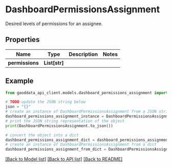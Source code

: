 # DashboardPermissionsAssignment

Desired levels of permissions for an assignee.

## Properties

Name | Type | Description | Notes
------------ | ------------- | ------------- | -------------
**permissions** | **List[str]** |  | 

## Example

```python
from gooddata_api_client.models.dashboard_permissions_assignment import DashboardPermissionsAssignment

# TODO update the JSON string below
json = "{}"
# create an instance of DashboardPermissionsAssignment from a JSON string
dashboard_permissions_assignment_instance = DashboardPermissionsAssignment.from_json(json)
# print the JSON string representation of the object
print(DashboardPermissionsAssignment.to_json())

# convert the object into a dict
dashboard_permissions_assignment_dict = dashboard_permissions_assignment_instance.to_dict()
# create an instance of DashboardPermissionsAssignment from a dict
dashboard_permissions_assignment_from_dict = DashboardPermissionsAssignment.from_dict(dashboard_permissions_assignment_dict)
```
[[Back to Model list]](../README.md#documentation-for-models) [[Back to API list]](../README.md#documentation-for-api-endpoints) [[Back to README]](../README.md)


